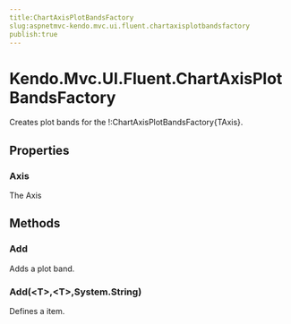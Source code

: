 ```yaml
---
title:ChartAxisPlotBandsFactory
slug:aspnetmvc-kendo.mvc.ui.fluent.chartaxisplotbandsfactory
publish:true
---
```


# Kendo.Mvc.UI.Fluent.ChartAxisPlotBandsFactory

Creates plot bands for the !:ChartAxisPlotBandsFactory{TAxis}.

## Properties

### Axis
The Axis

## Methods

### Add
Adds a plot band.

### Add(\<T\>,\<T\>,System.String)
Defines a item.